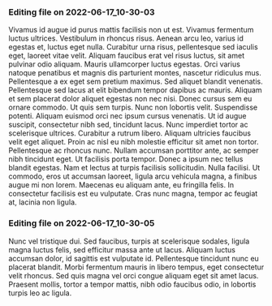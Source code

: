 

### Editing file on 2022-06-17_10-30-03

Vivamus id augue id purus mattis facilisis non ut est. Vivamus fermentum luctus ultrices. Vestibulum in rhoncus risus. Aenean arcu leo, varius id egestas et, luctus eget nulla. Curabitur urna risus, pellentesque sed iaculis eget, laoreet vitae velit. Aliquam faucibus erat vel risus luctus, sit amet pulvinar odio aliquam. Mauris ullamcorper luctus egestas. Orci varius natoque penatibus et magnis dis parturient montes, nascetur ridiculus mus. Pellentesque a ex eget sem pretium maximus. Sed aliquet blandit venenatis.
Pellentesque sed lacus at elit bibendum tempor dapibus ac mauris. Aliquam et sem placerat dolor aliquet egestas non nec nisi. Donec cursus sem eu ornare commodo. Ut quis sem turpis. Nunc non lobortis velit. Suspendisse potenti. Aliquam euismod orci nec ipsum cursus venenatis.
Ut id augue suscipit, consectetur nibh sed, tincidunt lacus. Nunc imperdiet tortor ac scelerisque ultrices. Curabitur a rutrum libero. Aliquam ultricies faucibus velit eget aliquet. Proin ac nisl eu nibh molestie efficitur sit amet non tortor. Pellentesque ac rhoncus nunc. Nullam accumsan porttitor ante, ac semper nibh tincidunt eget. Ut facilisis porta tempor. Donec a ipsum nec tellus blandit egestas. Nam et lectus at turpis facilisis sollicitudin. Nulla facilisi. Ut commodo, eros ut accumsan laoreet, ligula arcu vehicula magna, a finibus augue mi non lorem. Maecenas eu aliquam ante, eu fringilla felis. In consectetur facilisis est eu vulputate. Cras nunc magna, tempor ac feugiat at, lacinia non ligula.




### Editing file on 2022-06-17_10-30-05

Nunc vel tristique dui. Sed faucibus, turpis at scelerisque sodales, ligula magna luctus felis, sed efficitur massa ante ut lacus. Aliquam luctus accumsan dolor, id sagittis est vulputate id. Pellentesque tincidunt nunc eu placerat blandit. Morbi fermentum mauris in libero tempus, eget consectetur velit rhoncus. Sed quis magna vel orci congue aliquam eget sit amet lacus. Praesent mollis, tortor a tempor mattis, nibh odio faucibus odio, in lobortis turpis leo ac ligula.


